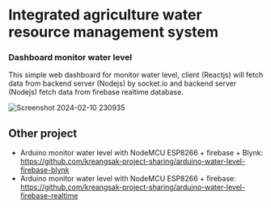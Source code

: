 # Integrated agriculture water resource management system
### Dashboard monitor water level 

This simple web dashboard for monitor water level, client (Reactjs) will fetch data from backend server (Nodejs) by socket.io and backend server (Nodejs) fetch data from firebase realtime database.


![Screenshot 2024-02-10 230935](https://github.com/Yo445/PlantSiri_-GP-/assets/130509394/0a055c97-d7eb-41b7-85d3-0bfe25c433e5)


## Other project

- Arduino monitor water level with NodeMCU ESP8266 + firebase + Blynk: https://github.com/kreangsak-project-sharing/arduino-water-level-firebase-blynk
- Arduino monitor water level with NodeMCU ESP8266 + firebase: https://github.com/kreangsak-project-sharing/arduino-water-level-firebase-realtime
